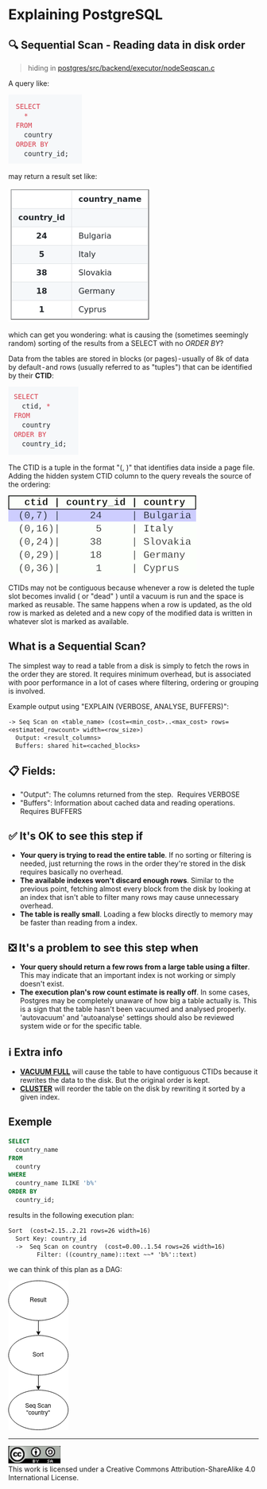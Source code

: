 [select-query]: ../../imgs/seqscan_select_query.png
[select-result]: ../../imgs/seqscan_select_result.png
[select-ctid]: ../../imgs/seqscan_select_ctid.png
[ctid-gif]: ../../imgs/seqscan_ctid.gif
[seqscan-execution-plan]: ../../imgs/seqscan_execution_plan_en-us.png
[license-cc]:../../imgs/license-cc.png

# Explaining PostgreSQL
## 🔍 Sequential Scan - Reading data in disk order
> hiding in [postgres/src/backend/executor/nodeSeqscan.c](github.com/postgres/postgres/blob/master/src/backend/executor/nodeSeqscan.c)

A query like:

![select-query]

may return a result set  like:

![select-result]

which can get you wondering: what is causing the (sometimes seemingly random) sorting of the results from a SELECT with no _ORDER BY_?

Data from the tables are stored in blocks (or pages) - usually of 8k of data by default - and rows (usually referred to as "tuples") that can be identified by their **CTID**:

![select-ctid]

The CTID is a tuple in the format "(<block number>, <row offset>)" that identifies data inside a page file. Adding the hidden system CTID column  to the query reveals the source of the ordering:

![ctid-gif]

CTIDs may not be contiguous because whenever a row is deleted the tuple slot becomes invalid ( or "dead" ) until a vacuum is run and the space is marked as reusable. The same happens when a row is updated, as the old row is marked as deleted and a new copy of the modified data is written in whatever slot is marked as available.

## What is a Sequential Scan?
The simplest way to read a table from a disk is simply to fetch the rows in the order they are stored. It requires minimum overhead, but is associated with poor performance in a lot of cases where filtering, ordering or grouping is involved.

Example output using "EXPLAIN (VERBOSE, ANALYSE, BUFFERS)":
```
-> Seq Scan on <table_name> (cost=<min_cost>..<max_cost> rows=<estimated_rowcount> width=<row_size>)
  Output: <result_columns>
  Buffers: shared hit=<cached_blocks>
```
## 📋 Fields:
- "Output": The columns returned from the step. 
Requires VERBOSE
- "Buffers": Information about cached data and reading operations.
Requires BUFFERS

## ✅ It's OK to see this step if
- **Your query is trying to read the entire table**. If no sorting or filtering is needed, just returning the rows in the order they're stored in the disk requires basically no overhead.
- **The available indexes won't discard enough rows**. Similar to the previous point, fetching almost every block from the disk by looking at an index that isn't able to filter many rows may cause unnecessary overhead.
- **The table is really small**. Loading a few blocks directly to memory may be faster than reading from a index.

## ❎ It's a problem to see this step when
- **Your query should return a few rows from a large table using a filter**. This may indicate that an important index is not working or simply doesn't exist.
- **The execution plan's row count estimate is really off**. In some cases, Postgres may be completely unaware of how big a table actually is. This is a sign that the table hasn't been vacuumed and analysed properly. 'autovacuum' and 'autoanalyse' settings should also be reviewed system wide or for the specific table. 

## ℹ️ Extra info
- **[VACUUM FULL](https://www.postgresql.org/docs/current/sql-vacuum.html)** will cause the table to have contiguous CTIDs because it rewrites the data to the disk. But the original order is kept.
- **[CLUSTER](https://www.postgresql.org/docs/current/sql-cluster.html)** will reorder the table on the disk by rewriting it sorted by a given index.

## Exemple
```sql
SELECT
  country_name
FROM
  country
WHERE
  country_name ILIKE 'b%'
ORDER BY
  country_id;
```

results in the following execution plan:

```
Sort  (cost=2.15..2.21 rows=26 width=16)
  Sort Key: country_id
  ->  Seq Scan on country  (cost=0.00..1.54 rows=26 width=16)
        Filter: ((country_name)::text ~~* 'b%'::text)
```
we can think of this plan as a DAG:

![seqscan-execution-plan]

---

![license-cc]  
This work is licensed under a Creative Commons Attribution-ShareAlike 4.0 International License.